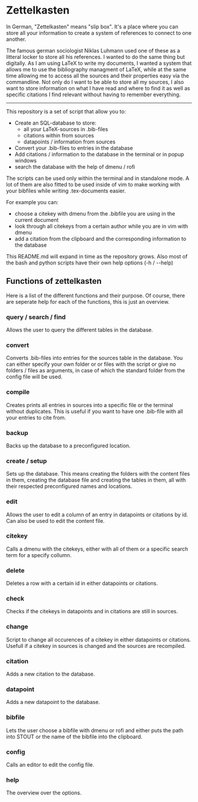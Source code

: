 # Zettelkasten

In German, "Zettelkasten" means "slip box". It's a place where you can store all your information to create a system of references to connect to one another.

The famous german sociologist Niklas Luhmann used one of these as a litteral locker to store all his references.
I wanted to do the same thing but digitally.
As I am using LaTeX to write my documents, I wanted a system that allows me to use the bibliography managment of LaTeX, while at the same time allowing me to access all the sources and their properties easy via the commandline.
Not only do I want to be able to store all my sources, I also want to store information on what I have read and where to find it as well as specific citations I find relevant without having to remember everything.

------

This repository is a set of script that allow you to:
- Create an SQL-database to store:
	- all your LaTeX-sources in .bib-files
	- citations within from sources
	- datapoints / information from sources
- Convert your .bib-files to entries in the database
- Add citations / information to the database in the terminal or in popup windows
- search the database with the help of dmenu / rofi

The scripts can be used only within the terminal and in standalone mode. A lot of them are also fitted to be used inside of vim to make working with your bibfiles while writing .tex-documents easier.

For example you can:
- choose a citekey with dmenu from the .bibfile you are using in the current document
- look through all citekeys from a certain author while you are in vim with dmenu
- add a citation from the clipboard and the corresponding information to the database

This README.md will expand in time as the repository grows.
Also most of the bash and python scripts have their own help options (-h / --help)


## Functions of zettelkasten

Here is a list of the different functions and their purpose. Of course, there are seperate help for each of the functions, this is just an overview.

### query / search / find

Allows the user to query the different tables in the database.

### convert

Converts .bib-files into entries for the sources table in the database. You can either specify your own folder or or files with the script or give no folders / files as arguments, in case of which the standard folder from the config file will be used.

### compile

Creates prints all entries in sources into a specific file or the terminal without duplicates. This is useful if you want to have one .bib-file with all your entries to cite from.

### backup

Backs up the database to a preconfigured location.

### create / setup

Sets up the database. This means creating the folders with the content files in them, creating the database file and creating the tables in them, all with their respected preconfigured names and locations.

### edit

Allows the user to edit a column of an entry in datapoints or citations by id. Can also be used to edit the content file.

### citekey

Calls a dmenu with the citekeys, either with all of them or a specific search term for a specify collumn.

### delete

Deletes a row with a certain id in either datapoints or citations.

### check

Checks if the citekeys in datapoints and in citations are still in sources.

### change

Script to change all occurences of a citekey in either datapoints or citations. Usefull if a citekey in sources is changed and the sources are recompiled.

### citation

Adds a new citation to the database.

### datapoint

Adds a new datapoint to the database.

### bibfile

Lets the user choose a bibfile with dmenu or rofi and either puts the path into STOUT or the name of the bibfile into the clipboard.

### config

Calls an editor to edit the config file.

### help

The overview over the options.
